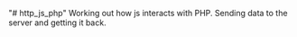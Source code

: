 "# http_js_php" 
Working out how js interacts with PHP. 
Sending data to the server and getting it back.
